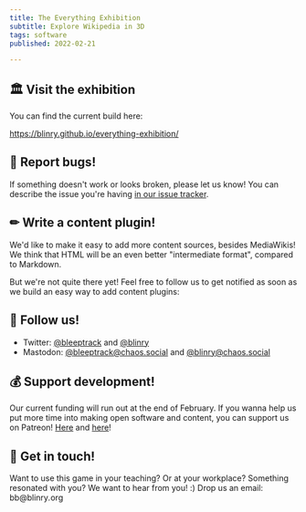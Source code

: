 ```yaml
---
title: The Everything Exhibition
subtitle: Explore Wikipedia in 3D
tags: software
published: 2022-02-21

---
```


## 🏛️  Visit the exhibition

You can find the current build here:

<https://blinry.github.io/everything-exhibition/>

## 🐞 Report bugs!

If something doesn't work or looks broken, please let us know! You can describe the issue you're having [in our issue tracker](https://github.com/blinry/everything-exhibition/issues).

## ✏ Write a content plugin!

We'd like to make it easy to add more content sources, besides MediaWikis! We think that HTML will be an even better "intermediate format", compared to Markdown.

But we're not quite there yet! Feel free to follow us to get notified as soon as we build an easy way to add content plugins:

## 🔭 Follow us!

- Twitter: [@bleeptrack](https://twitter.com/bleeptrack) and [@blinry](https://twitter.com/blinry)
- Mastodon: [@bleeptrack@chaos.social](https://chaos.social/@bleeptrack) and [@blinry@chaos.social](https://chaos.social/@blinry)

## 💰 Support development!

Our current funding will run out at the end of February. If you wanna help us put more time into making open software and content, you can support us on Patreon! [Here](https://patreon.com/bleeptrack) and [here](https://patreon.com/blinry)!

## 📩 Get in touch!

Want to use this game in your teaching? Or at your workplace? Something resonated with you? We want to hear from you! :) Drop us an email: <span><span title="ihate@spam.com</span>">b</span>b</span>&#64;blinry<i title="</i>mailto:">.</i>org
